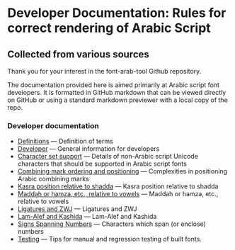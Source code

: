 # Developer Documentation: Rules for correct rendering of Arabic Script


## Collected from various sources

Thank you for your interest in the font-arab-tool Github repository. 

The documentation provided here is aimed primarily at Arabic script font developers.
It is formatted in GitHub markdown that can be viewed directly on GitHub or using
a standard markdown previewer with a local copy of the repo. 

### Developer documentation

- [Definitions](definitions.md) — Definition of terms
- [Developer](developer.md) — General information for developers
- [Character set support](charset.md) — Details of non-Arabic script Unicode characters that should be supported in Arabic script fonts
- [Combining mark ordering and positioning](combiningmarks.md) — Complexities in positioning Arabic combining marks
- [Kasra position relative to shadda](kasra.md) — Kasra position relative to shadda
- [Maddah or hamza, etc., relative to vowels](maddah.md) — Maddah or hamza, etc., relative to vowels
- [Ligatures and ZWJ](ligatures.md) — Ligatures and ZWJ
- [Lam-Alef and Kashida](lamalef.md) — Lam-Alef and Kashida
- [Signs Spanning Numbers](spanning.md) — Characters which span (or enclose) numbers
- [Testing](testing.md) — Tips for manual and regression testing of built fonts.
